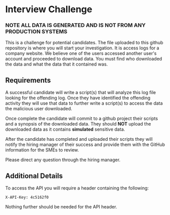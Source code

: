 # Interview Challenge
### NOTE ALL DATA IS GENERATED AND IS NOT FROM ANY PRODUCTION SYSTEMS
This is a challenge for potential candidates. The file uploaded to this github repository is where you will start your investigation. It is access logs for a company website. We believe one of the users accessed another user's account and proceeded to download data. You must find who downloaded the data and what the data that it contained was.

## Requirements
A successful candidate will write a script(s) that will analyze this log file looking for the offending log. Once they have identified the offending activity they will use that data to further write a script(s) to access the data the malicious user downloaded. 

Once complete the candidate will commit to a github project their scripts and a synopsis of the downloaded data. They should **NOT** upload the downloaded data as it contains **simulated** sensitive data. 

After the candidate has completed and uploaded their scripts they will notify the hiring manager of their success and provide them with the GitHub information for the SMEs to review. 

Please direct any question through the hiring manager. 

## Additional Details
To access the API you will require a header containing the following:

```X-API-Key: 4c5162f0```

Nothing further should be needed for the API header.
